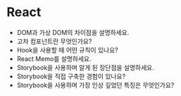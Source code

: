 # React

- DOM과 가상 DOM의 차이점을 설명하세요.
- 고차 컴포넌트란 무엇인가요?
- Hook을 사용할 때 어떤 규칙이 있나요?
- React Memo를 설명하세요.
- Storybook을 사용하며 알게 된 장단점을 설명하세요.
- Storybook을 직접 구축한 경험이 있나요?
- Storybook을 사용하며 가장 인상 깊었던 특징은 무엇인가요?
